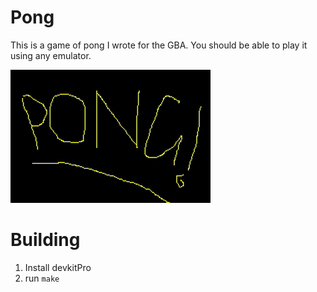 # Pong 

This is a game of pong I wrote for the GBA. 
You should be able to play it using any emulator. 

![video of game](https://github.com/iamjpn/gba_dev/blob/master/pong/pong.gif "Pong")


# Building 
1. Install devkitPro
2. run `make`
